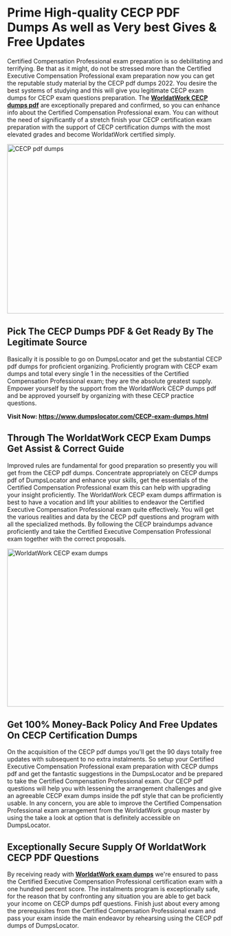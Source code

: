 <h1><strong>Prime High-quality CECP PDF Dumps As well as Very best Gives &amp; Free Updates</strong></h1>
<p>Certified Compensation Professional exam preparation is so debilitating and terrifying. Be that as it might, do not be stressed more than the Certified Executive Compensation Professional exam preparation now you can get the reputable study material by the CECP pdf dumps 2022. You desire the best systems of studying and this will give you legitimate CECP exam dumps for CECP exam questions preparation. The <strong><a href="https://www.dumpslocator.com/CECP-exam-dumps.html">WorldatWork CECP dumps pdf</a></strong> are exceptionally prepared and confirmed, so you can enhance info about the Certified Compensation Professional exam. You can without the need of significantly of a stretch finish your CECP certification exam preparation with the support of CECP certification dumps with the most elevated grades and become WorldatWork certified simply.</p>
<p><img src="https://i.ibb.co/SKhFh8d/Pastel-Purple-Computer-UI-Class-Syllabus-Education-Presentation.png" alt="CECP pdf dumps" width="700" height="393" /></p>
<h2><strong>Pick The CECP Dumps PDF &amp; Get Ready By The Legitimate Source</strong></h2>
<p>Basically it is possible to go on DumpsLocator and get the substantial CECP pdf dumps for proficient organizing. Proficiently program with CECP exam dumps and total every single 1 in the necessities of the Certified Compensation Professional exam; they are the absolute greatest supply. Empower yourself by the support from the WorldatWork CECP dumps pdf and be approved yourself by organizing with these CECP practice questions.</p>
<p><strong>Visit Now: <a href="https://www.dumpslocator.com/CECP-exam-dumps.html">https://www.dumpslocator.com/CECP-exam-dumps.html</a></strong></p>
<h2><strong>Through The WorldatWork CECP Exam Dumps Get Assist &amp; Correct Guide</strong></h2>
<p>Improved rules are fundamental for good preparation so presently you will get from the CECP pdf dumps. Concentrate appropriately on CECP dumps pdf of DumpsLocator and enhance your skills, get the essentials of the Certified Compensation Professional exam this can help with upgrading your insight proficiently. The WorldatWork CECP exam dumps affirmation is best to have a vocation and lift your abilities to endeavor the Certified Executive Compensation Professional exam quite effectively. You will get the various realities and data by the CECP pdf questions and program with all the specialized methods. By following the CECP braindumps advance proficiently and take the Certified Executive Compensation Professional exam together with the correct proposals.</p>
<p><a href="https://www.dumpslocator.com/CECP-exam-dumps.html"><img src="https://i.ibb.co/NtZbgjG/Blue-and-White-Medical-Dental-Clinic-Facebook-Ad.png" alt="WorldatWork CECP exam dumps" width="700" height="367" /></a></p>
<h2><strong>Get 100% Money-Back Policy And Free Updates On CECP Certification Dumps</strong></h2>
<p>On the acquisition of the CECP pdf dumps you'll get the 90 days totally free updates with subsequent to no extra instalments. So setup your Certified Executive Compensation Professional exam preparation with CECP dumps pdf and get the fantastic suggestions in the DumpsLocator and be prepared to take the Certified Compensation Professional exam. Our CECP pdf questions will help you with lessening the arrangement challenges and give an agreeable CECP exam dumps inside the pdf style that can be proficiently usable. In any concern, you are able to improve the Certified Compensation Professional exam arrangement from the WorldatWork group master by using the take a look at option that is definitely accessible on DumpsLocator.</p>
<h2><strong>Exceptionally Secure Supply Of WorldatWork CECP PDF Questions</strong></h2>
<p>By receiving ready with <strong><a href="https://www.dumpslocator.com/worldatwork-exams.html">WorldatWork exam dumps</a></strong> we're ensured to pass the Certified Executive Compensation Professional certification exam with a one hundred percent score. The instalments program is exceptionally safe, for the reason that by confronting any situation you are able to get back your income on CECP dumps pdf questions. Finish just about every among the prerequisites from the Certified Compensation Professional exam and pass your exam inside the main endeavor by rehearsing using the CECP pdf dumps of DumpsLocator.</p>
